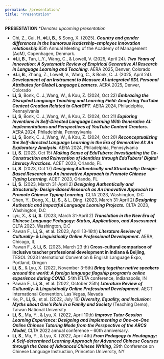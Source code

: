 ```yaml
---
permalink: /presentation/
title: "Presentation"
---
```

**PRESESTATION**
**Denotes upcoming presentation*

- Chi, Z., Cai, H.,**∗Li, B**., & Song, X. (2025). ***Country and gender differences in the humorous leadership-employee innovation relationship***.85th Annual Meeting of the Academy of Management (AoM), Copenhagen, Denmark.
- **∗Li, B**., Tan, L.Y., Wang, C., & Lowell, V. (2025, April 24). ***Two Years of Innovation: A Systematic Review of Empirical Generative AI Research in Language Learning and Teaching***. AERA 2025, Denver, Colorado
- **∗Li, B**., Zhang, Z., Lowell, V., Wang, C., & Bonk, C. J. (2025, April 24). ***Development of an Instrument to Measure AI-integrated SDL Personal Attributes for Global Language Learners***. AERA 2025, Denver, Colorado
- **Li, S**, Bonk, C. J.,Wang, W., & Kou, Z. (2024, Oct 22) ***Embracing the Disrupted Language Teaching and Learning Field: Analyzing YouTube Content Creation Related to ChatGPT.*** AERA 2024, Philadelphia, Pennsylvania
- **Li, S**, Bonk, C. J.,Wang, W., & Kou, Z. (2024, Oct 21) ***Exploring Inventions in Self-Directed Language Learning With Generative AI: Implementations and Perspectives of YouTube Content Creators.*** AERA 2024, Philadelphia, Pennsylvania
- **Li, S**, Bonk, C. J.,Wang, W., & Kou, Z. (2024, Oct 20) ***Reconceptualizing the Self-directed Language Learning in the Era of Generative AI: An Exploratory Analysis***. AERA 2024, Philadelphia, Pennsylvania
- **Li, S**. (2023, Oct 15) ***Making Sense of EduTubers: Investigating the Co-Construction and Reinvention of Identities through EduTubers’ Digital Literacy Practices.*** ACET 2023, Orlando, FL
- **Li, S**. (2023, Oct 17) ***Designing Authentically and Structurally: Design-Based Research as An Innovative Approach to Promote Chinese Typing Learning***. ACET 2023, Orlando, FL
- **Li, S**. (2023, March 31-April 2) ***Designing Authentically and Structurally: Design-Based Research as An Innovative Approach to Promote Chinese Typing Learning***. CLTA 2023, Washington, D.C
- Chen, Y., Dong, X., **Li, S**., & L. Ding. (2023, March 31-April 2) ***Designing Authentic and Impactful Language Learning Projects.*** CLTA 2023, Washington, D.C
- Lyu, X., & **Li, S.** (2023, March 31-April 2) ***Translation in the New Era of Chinese Language Pedagogy: Status, Applications, and Assessment***. CLTA 2023, Washington, D.C
- Pawan F., **Li, S**., et al. (2023, April 13-16th) ***Literature Review of Culturally- & Linguistically Online Professional Development.*** AERA, Chicago, IL
- Pawan F., & **Li, S.** (2023, March 23 th) **Cross-cultural comparison of inclusive teacher professional development in Indiana & Beijing**, TESOL 2023 International Convention & English Language Expo, Portland, Oregon
- **Li, S**., & Lyu, X. (2022, November 3-5th) ***Bring together native speakers around the world: A foreign language flagship program’s online experience during COVID***. 54th IFLTA conference, Indianapolis, IN
- Pawan F., **Li, S**., et al. (2022, October 25th) ***Literature Review of Culturally- & Linguistically Online Professional Development.*** AECT International Convention. Las Vegas, Nevada
- Ke, P., **Li, S**., et al. (2022, July 16) ***Diversity, Equality, and Inclusion: Myths about One’s Role in a Family and Society*** (Teaching Demo), Taiwan National University
- **Li, S**., Ma, Y., & Lyu, X. (2022, April 10th) ***Improve Tutor Session Learning Experience: Designing and Implementing a One-on-One Online Chinese Tutoring Mode from the Perspective of the ARCS Model***, CLTA 2022 annual conference – 60th anniversary.
- **Li, S**., Ma, Y., & Lyu, X. (2022, April 4th) ***From Pedagogy to Heutagogy: A Self-determined Learning Approach for Advanced Chinese Courses through the Case of Advanced Chinese Writing***, 29th Conference on Chinese Language Instruction, Princeton University, NY
